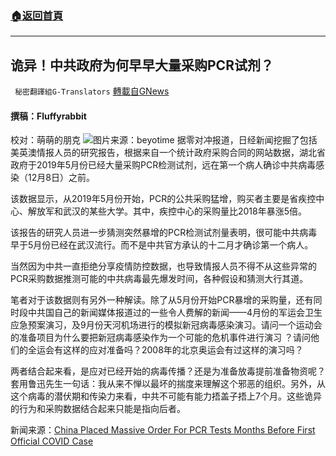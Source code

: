 ###  [:house:返回首頁](https://github.com/ourhimalayas/txt)
---


## 诡异！中共政府为何早早大量采购PCR试剂？
` 秘密翻譯組G-Translators` [轉載自GNews](https://gnews.org/zh-hans/1573743/)

#### 撰稿：Fluffyrabbit
校对：萌萌的朋克
![](https://assets.gnews.org/wp-content/uploads/2021/10/1-19.jpg)图片来源：beyotime
据零对冲报道，日经新闻挖掘了包括美英澳情报人员的研究报告，根据来自一个统计政府采购合同的网站数据，湖北省政府于2019年5月份已经大量采购PCR检测试剂，远在第一个病人确诊中共病毒感染（12月8日）之前。

该数据显示，从2019年5月份开始，PCR的公共采购猛增，购买者主要是省疾控中心、解放军和武汉的某些大学。其中，疾控中心的采购量比2018年暴涨5倍。

该报告的研究人员进一步猜测突然暴增的PCR检测试剂量表明，很可能中共病毒早于5月份已经在武汉流行。而不是中共官方承认的十二月才确诊第一个病人。

当然因为中共一直拒绝分享疫情防控数据，也导致情报人员不得不从这些异常的PCR采购数据推测可能的中共病毒最先爆发时间，各种假设和猜测大行其道。

笔者对于该数据则有另外一种解读。除了从5月份开始PCR暴增的采购量，还有同时段中共国自己的新闻媒体报道过的一些令人费解的新闻——4月份的军运会卫生应急预案演习，及9月份天河机场进行的模拟新冠病毒感染演习。请问一个运动会的准备项目为什么要把新冠病毒感染作为一个可能的危机事件进行演习 ？请问他们的全运会有这样的应对准备吗？2008年的北京奥运会有过这样的演习吗？

两者结合起来看，是应对已经开始的病毒传播？还是为准备放毒提前准备物资呢？套用鲁迅先生一句话：我从来不惮以最坏的揣度来理解这个邪恶的组织。另外，从这个病毒的潜伏期和传染力来看，中共不可能有能力捂盖子捂上7个月。这些诡异的行为和采购数据结合起来只能是指向后者。

新闻来源：[China Placed Massive Order For PCR Tests Months Before First Official COVID Case](https://www.zerohedge.com/covid-19/china-placed-massive-order-pcr-tests-months-first-official-covid-case)

